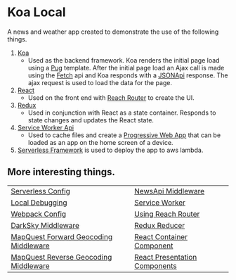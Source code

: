 # Koa Local
A news and weather app created to demonstrate the use of the following things. 

1. [Koa] 
   * Used as the backend framework. Koa renders the initial page load using a [Pug] template.
After the initial page load an Ajax call is made using the [Fetch] api and Koa responds with a [JSONApi]
response. The ajax request is used to load the data for the page. 
2. [React] 
   * Used on the front end with [Reach Router] to create the UI. 
3. [Redux]
   * Used in conjunction with React as a state container. Responds to state changes and updates 
   the React state.  
3. [Service Worker Api] 
   * Used to cache files and create a [Progressive Web App] that can be loaded as an app on the 
   home screen of a device. 
4. [Serverless Framework] is used to deploy the app to aws lambda.


## More interesting things. 
|  |  |
| ---         | ---    | 
[Serverless Config]|[NewsApi Middleware]|
[Local Debugging]|[Service Worker]|
[Webpack Config]|[Using Reach Router]|
[DarkSky Middleware]|[Redux Reducer]|
[MapQuest Forward Geocoding Middleware]|[React Container Component]|
[MapQuest Reverse Geocoding Middleware]|[React Presentation Components]|




[Koa]:https://koajs.com/
[Pug]:https://pugjs.org/
[Fetch]:https://developer.mozilla.org/en-US/docs/Web/API/Fetch_API
[JSONApi]:https://jsonapi.org/
[React]:https://reactjs.org/
[Reach Router]:https://reach.tech/
[Redux]:https://redux.js.org/
[Serverless Framework]:https://serverless.com/
[Service Worker Api]:https://developer.mozilla.org/en-US/docs/Web/API/Service_Worker_API
[Progressive Web App]:https://developers.google.com/web/progressive-web-apps
[Serverless Config]:https://github.com/richwandell/koa-weather/blob/master/serverless.yml
[Local Debugging]:https://github.com/richwandell/koa-weather/blob/master/local.js
[Webpack Config]:https://github.com/richwandell/koa-weather/blob/master/webpack.common.js
[DarkSky Middleware]:https://github.com/richwandell/koa-weather/blob/master/middleware/DarkSky.js
[MapQuest Forward Geocoding Middleware]:https://github.com/richwandell/koa-weather/blob/master/middleware/MapQuestForward.js
[MapQuest Reverse Geocoding Middleware]:https://github.com/richwandell/koa-weather/blob/master/middleware/MapQuestReverse.js
[NewsApi Middleware]:https://github.com/richwandell/koa-weather/blob/master/middleware/NewsApi.js
[Service Worker]:https://github.com/richwandell/koa-weather/blob/master/public/ServiceWorker.js
[Using Reach Router]:https://github.com/richwandell/koa-weather/blob/master/public/src/js/index.jsx
[Redux Reducer]:https://github.com/richwandell/koa-weather/blob/master/public/src/js/reducers/index.js
[React Container Component]:https://github.com/richwandell/koa-weather/blob/master/public/src/js/components/container/index.jsx
[React Presentation Components]:https://github.com/richwandell/koa-weather/tree/master/public/src/js/components/presentation


